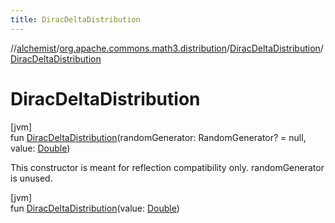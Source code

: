 ```yaml
---
title: DiracDeltaDistribution
---
```

//[alchemist](../../../index.html)/[org.apache.commons.math3.distribution](../index.html)/[DiracDeltaDistribution](index.html)/[DiracDeltaDistribution](-dirac-delta-distribution.html)



# DiracDeltaDistribution



[jvm]\
fun [DiracDeltaDistribution](-dirac-delta-distribution.html)(randomGenerator: RandomGenerator? = null, value: [Double](https://kotlinlang.org/api/latest/jvm/stdlib/kotlin/-double/index.html))



This constructor is meant for reflection compatibility only. randomGenerator is unused.





[jvm]\
fun [DiracDeltaDistribution](-dirac-delta-distribution.html)(value: [Double](https://kotlinlang.org/api/latest/jvm/stdlib/kotlin/-double/index.html))





